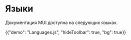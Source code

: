 

# Языки <meta data-oversett="" data-original-text="Languages">

<p class="description">Документация MUI доступна на следующих языках.</p>

{{"demo": "Languages.js", "hideToolbar": true, "bg": true}}
